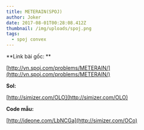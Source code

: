 ```yaml
---
title: METERAIN(SPOJ)
author: Joker
date: 2017-08-01T00:28:08.412Z
thumbnail: /img/uploads/spoj.png
tags:
  - spoj convex
---
```

**Link bài gốc: **

[http://vn.spoj.com/problems/METERAIN/](http://vn.spoj.com/problems/METERAIN/)

**Sol:**

[http://simizer.com/OLO](http://simizer.com/OLO)

**Code mẫu:**

[http://ideone.com/LbNCGa](http://simizer.com/OCo)
